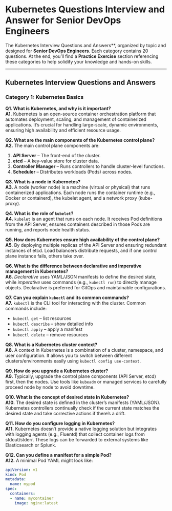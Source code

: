 # Kubernetes Questions Interview and Answer for Senior DevOps Engineers

The Kubernetes Interview Questions and Answers**, organized by topic and designed for **Senior DevOps Engineers**. Each category contains 20 questions. At the end, you’ll find a **Practice Exercise** section referencing these categories to help solidify your knowledge and hands-on skills.

---

## Kubernetes Interview Questions and Answers

### Category 1: Kubernetes Basics 

**Q1. What is Kubernetes, and why is it important?**  
**A1.** Kubernetes is an open-source container orchestration platform that automates deployment, scaling, and management of containerized applications. It’s crucial for handling large-scale, dynamic environments, ensuring high availability and efficient resource usage.

**Q2. What are the main components of the Kubernetes control plane?**  
**A2.** The main control plane components are:  
1. **API Server** – The front-end of the cluster.  
2. **etcd** – A key-value store for cluster data.  
3. **Controller Manager** – Runs controllers to handle cluster-level functions.  
4. **Scheduler** – Distributes workloads (Pods) across nodes.

**Q3. What is a node in Kubernetes?**  
**A3.** A node (worker node) is a machine (virtual or physical) that runs containerized applications. Each node runs the container runtime (e.g., Docker or containerd), the kubelet agent, and a network proxy (kube-proxy).

**Q4. What is the role of `kubelet`?**  
**A4.** `kubelet` is an agent that runs on each node. It receives Pod definitions from the API Server, ensures containers described in those Pods are running, and reports node health status.

**Q5. How does Kubernetes ensure high availability of the control plane?**  
**A5.** By deploying multiple replicas of the API Server and ensuring redundant instances of etcd. Load balancers distribute requests, and if one control plane instance fails, others take over.

**Q6. What is the difference between declarative and imperative management in Kubernetes?**  
**A6.** *Declarative* uses YAML/JSON manifests to define the desired state, while *imperative* uses commands (e.g., `kubectl run`) to directly manage objects. Declarative is preferred for GitOps and maintainable configurations.

**Q7. Can you explain `kubectl` and its common commands?**  
**A7.** `kubectl` is the CLI tool for interacting with the cluster. Common commands include:  
- `kubectl get` – list resources  
- `kubectl describe` – show detailed info  
- `kubectl apply` – apply a manifest  
- `kubectl delete` – remove resources

**Q8. What is a Kubernetes cluster context?**  
**A8.** A context in Kubernetes is a combination of a cluster, namespace, and user configuration. It allows you to switch between different clusters/environments easily using `kubectl config use-context`.

**Q9. How do you upgrade a Kubernetes cluster?**  
**A9.** Typically, upgrade the control plane components (API Server, etcd) first, then the nodes. Use tools like `kubeadm` or managed services to carefully proceed node by node to avoid downtime.

**Q10. What is the concept of desired state in Kubernetes?**  
**A10.** The desired state is defined in the cluster’s manifests (YAML/JSON). Kubernetes controllers continually check if the current state matches the desired state and take corrective actions if there’s a drift.

**Q11. How do you configure logging in Kubernetes?**  
**A11.** Kubernetes doesn’t provide a native logging solution but integrates with logging agents (e.g., Fluentd) that collect container logs from stdout/stderr. These logs can be forwarded to external systems like Elasticsearch or Splunk.

**Q12. Can you define a manifest for a simple Pod?**  
**A12.** A minimal Pod YAML might look like:
```yaml
apiVersion: v1
kind: Pod
metadata:
  name: mypod
spec:
  containers:
  - name: mycontainer
    image: nginx:latest
